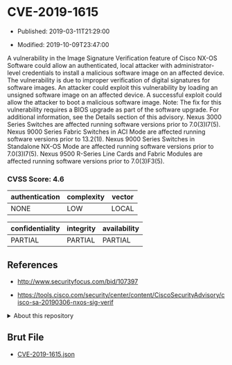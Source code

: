 # CVE-2019-1615

- Published: 2019-03-11T21:29:00

- Modified: 2019-10-09T23:47:00

A vulnerability in the Image Signature Verification feature of Cisco NX-OS Software could allow an authenticated, local attacker with administrator-level credentials to install a malicious software image on an affected device. The vulnerability is due to improper verification of digital signatures for software images. An attacker could exploit this vulnerability by loading an unsigned software image on an affected device. A successful exploit could allow the attacker to boot a malicious software image. Note: The fix for this vulnerability requires a BIOS upgrade as part of the software upgrade. For additional information, see the Details section of this advisory. Nexus 3000 Series Switches are affected running software versions prior to 7.0(3)I7(5). Nexus 9000 Series Fabric Switches in ACI Mode are affected running software versions prior to 13.2(1l). Nexus 9000 Series Switches in Standalone NX-OS Mode are affected running software versions prior to 7.0(3)I7(5). Nexus 9500 R-Series Line Cards and Fabric Modules are affected running software versions prior to 7.0(3)F3(5).

### CVSS Score: **4.6**

| authentication | complexity | vector |
| --- | --- | --- |
| NONE | LOW | LOCAL |

| confidentiality | integrity | availability |
| --- | --- | --- |
| PARTIAL | PARTIAL | PARTIAL |

## References

* http://www.securityfocus.com/bid/107397

* https://tools.cisco.com/security/center/content/CiscoSecurityAdvisory/cisco-sa-20190306-nxos-sig-verif

<details>
<summary>About this repository</summary> 

  This repository is part of the project [Live Hack CVE](https://github.com/Live-Hack-CVE). Main website can be found [www.live-hack.org](https://www.live-hack.org) 
  
  Made by [Sn0wAlice](https://github.com/Sn0wAlice) for the people that care about security and need to have a feed of the latest CVEs. Hope you enjoy it, don't forget to star the repo and follow me on [Twitter](https://twitter.com/Sn0wAlice) and [Github](https://github.com/Sn0wAlice). And that is my [personnal website](https://www.alice-snow.me/)

  - [Home Page](https://github.com/Live-Hack-CVE)
  - [Framework](https://github.com/Live-Hack-CVE/cve-framework)
  - [CVE database](https://github.com/Live-Hack-CVE/full_database)
  - [Changelog](https://github.com/Live-Hack-CVE/Changelog)
</details>

## Brut File

* [CVE-2019-1615.json](https://raw.githubusercontent.com/Live-Hack-CVE/full_database/main/cves/2019/CVE-2019-1615.json)

